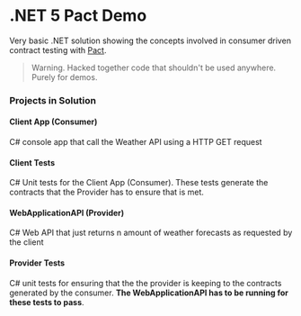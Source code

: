# .NET 5 Pact Demo

Very basic .NET solution showing the concepts involved in consumer driven contract testing with [Pact](https://pact.io/).

> Warning. Hacked together code that shouldn't be used anywhere. Purely for demos.

### Projects in Solution

#### Client App (Consumer)
C# console app that call the Weather API using a HTTP GET request

#### Client Tests
C# Unit tests for the Client App (Consumer). These tests generate the contracts that the Provider has to ensure that is met.

#### WebApplicationAPI (Provider)
C# Web API that just returns n amount of weather forecasts as requested by the client

#### Provider Tests
C# unit tests for ensuring that the the provider is keeping to the contracts generated by the consumer. **The WebApplicationAPI has to be running for these tests to pass**.
